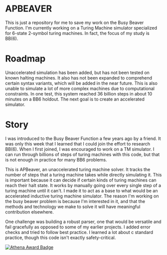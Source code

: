 # APBEAVER
This is just a repository for me to save my work on the Busy Beaver Function. I'm currently working on a Turing Machine simulator specialized for 6-state 2-symbol turing machines. In fact, the focus of my study is BB(6).

# Roadmap
Unaccelerated simulation has been added, but has not been tested on known halting machines. It also has not been expanded to comprehend certain syntax variants, which will be added in the near future. This is also unable to simulate a lot of more complex machines due to computational constraints. In one test, this system reached 36 billion steps in about 10 minutes on a BB6 holdout. The next goal is to create an accelerated simulator.

# Story
I was introduced to the Busy Beaver Function a few years ago by a friend. It was only this week that I learned that I could join the effort to research BB(6). When I first joined, I was encouraged to work on a TM simulator. I can run through billions of steps of turing machines with this code, but that is not enough in practice for many BB6 problems. 

This is APBeaver, an unaccelerated turing machine solver. It tracks the number of steps that a turing machine takes while directly simulating it. This is important because it can decide if certain kinds of turing machines can reach their halt state. It works by manually going over every single step of a turing machine until it can't. I made it to act as a base to what would be an accelerated inductive turing machine simulator. The reason I'm working on the busy beaver problem is because I'm interested in it, and that the methods and technology we make to solve it will have meaningful contribution elsewhere. 

One challenge was building a robust parser, one that would be versatile and fail gracefully as opposed to some of my earlier projects. I added error checks and tried to follow best practice. I learned a lot about c standard practice, though this code isn't exactly safety-critical.

[![Athena Award Badge](https://img.shields.io/endpoint?url=https%3A%2F%2Faward.athena.hackclub.com%2Fapi%2Fbadge)](https://award.athena.hackclub.com?utm_source=readme)

